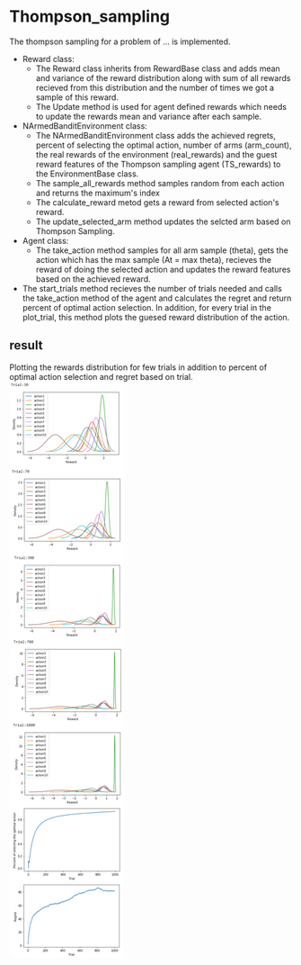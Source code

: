 # Thompson_sampling
The thompson sampling for a problem of ... is implemented.
* Reward class: 
    * The Reward class inherits from RewardBase class and adds mean and variance of the reward distribution along with sum of all rewards recieved from this distribution and the number of times we got a sample of this reward. 
    * The Update method is used for agent defined rewards which needs to update the rewards mean and variance after each sample. 
* NArmedBanditEnvironment class:
    * The NArmedBanditEnvironment class adds the achieved regrets, percent of selecting the optimal action, number of arms (arm_count), the real rewards of the environment (real_rewards) and the guest reward features of the Thompson sampling agent (TS_rewards) to the EnvironmentBase class.
    * The sample_all_rewards method samples random from each action and returns the maximum's index
    * The calculate_reward metod gets a reward from selected action's reward.
    * The update_selected_arm method updates the selcted arm based on Thompson Sampling.
* Agent class:
    * The take_action method samples for all arm sample (theta), gets the action which has the max sample (At = max theta), recieves the reward of doing the selected action and updates the reward features based on the achieved reward.
* The start_trials method recieves the number of trials needed and calls the take_action method of the agent and calculates the regret and return percent of optimal action selection. In addition, for every trial in the plot_trial, this method plots the guesed reward distribution of the action.

## result
Plotting the rewards distribution for few trials in addition to percent of optimal action selection and regret based on trial.
![](https://github.com/BanafshehKarimian/Thompson_sampling/blob/master/result.png)
